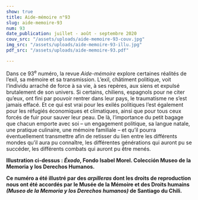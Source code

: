 ```yaml
---
show: true
title: Aide-mémoire n°93
slug: aide-memoire-93
num: 93
date_publication: juillet - août - septembre 2020
couv_src: "/assets/uploads/aide-memoire-93-couv.jpg"
img_src: "/assets/uploads/aide-memoire-93-illu.jpg"
pdf_src: "/assets/uploads/aide-memoire-93.pdf"

---
```

Dans ce 93<sup>e</sup> numéro, la revue *Aide-mémoire* explore certaines réalités de l’exil, sa mémoire et sa transmission. L’exil, châtiment politique, voit l’individu arraché de force à sa vie, à ses repères, aux siens et expulsé brutalement de son univers. Si certains, chiliens, espagnols pour ne citer qu’eux, ont fini par pouvoir rentrer dans leur pays, le traumatisme ne s’est jamais effacé. Et ce qui est vrai pour les exilés politiques l’est également pour les réfugiés économiques et climatiques, ainsi que pour tous ceux forcés de fuir pour sauver leur peau. De là, l’importance du petit bagage que chacun emporte avec soi – un engagement politique, sa langue natale, une pratique culinaire, une mémoire familiale – et qu’il pourra éventuellement transmettre afin de retisser du lien entre les différents mondes qu’il aura pu connaître, les différentes générations qui auront pu se succéder, les différents combats qui auront pu être menés. 

**Illustration ci-dessus : *Éxodo*, Fondo Isabel Morel.  Colección Museo de la Memoria y los Derechos Humanos.**

**Ce numéro a été illustré par des *arpilleras* dont les droits de reproduction nous ont été accordés par le Musée de la Mémoire et des Droits humains *(Museo de la Memoria y los Derechos humanos)* de Santiago du Chili.**
